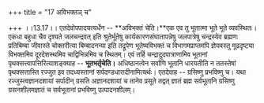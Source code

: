 +++
title = "17 अविभक्तञ् च"

+++
।।13.17।। एतदेवोपपादयत्यर्धेन -- **अविभक्तं चेति।**एक एव तु भूतात्मा भूते
भूते व्यवस्थितः। एकधा बहुधा चैव दृश्यते जलचन्द्रवत् इति श्रुतेर्भूतेषु
कार्यकारणसंघातापन्नेषु जलपात्रेषु चन्द्रस्येव ब्रह्मणः प्रतिबिम्बा
जीवास्ते चोक्तरीत्या बिम्बादनन्या इति तद्रूपेण भूतेष्वविभक्तं च
विभागमप्राप्तमपि ज्ञेयवस्तु मूढदृष्ट्या विभक्तमिव दूरदेशस्थमिव
चाद्विभिन्नमिव च स्थितम्। एवं तर्हि चन्द्रादुदपात्राणामिव भूतानां
पृथक्सत्त्वापत्तिरित्याशङ्क्याह -- **भूतभर्तृचेति।** अधिष्ठानत्वेन
सर्वाणि भूतानि धारयतीति न ततस्तेषां पृथक्सत्तास्ति रज्जुत इव
तदध्यस्तानां सर्पदण्डधारादीनामित्यर्थः। एतदेवाह -- ग्रसिष्णु प्रभविष्णु
च। यथा रज्जुस्त्वज्ञानदशायां सर्पादीन् ग्रसति अज्ञानदशायां च तानेव
प्रसूते तद्वत् ज्ञातं ब्रह्म सर्वभूतानि ग्रसिष्णु ग्रसनशीलमज्ञातं च
सर्वभूतानां प्रभविष्णु उत्पादनशीलम्।

